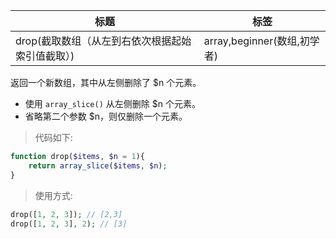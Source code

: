 | 标题                               | 标签                           |
| ---------------------------------- | ------------------------------ |
| drop(截取数组（从左到右依次根据起始索引值截取）) | array,beginner(数组,初学者) |

返回一个新数组，其中从左侧删除了 $n 个元素。

* 使用 `array_slice()` 从左侧删除 $n 个元素。
* 省略第二个参数 $n，则仅删除一个元素。

> 代码如下:

```php
function drop($items, $n = 1){
    return array_slice($items, $n);
}
```

> 使用方式:

```php
drop([1, 2, 3]); // [2,3]
drop([1, 2, 3], 2); // [3]
```
